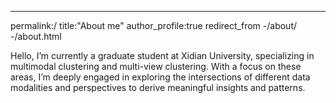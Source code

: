 ---
permalink:/
title:"About me"
author_profile:true
redirect_from
  -/about/
  -/about.html


Hello, I’m currently a graduate student at Xidian University, specializing in multimodal clustering and multi-view clustering. With a focus on these areas, I’m deeply engaged in exploring the intersections of different data modalities and perspectives to derive meaningful insights and patterns.
